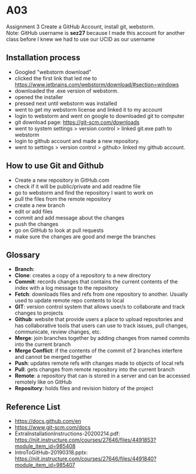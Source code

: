 # A03
Assignment 3 Create a GitHub Account, install git, webstorm.\
Note: GitHub username is **sez27** because I made this account for another class before I knew we had to use our UCID as our username 

## Installation process
- Googled "webstorm download"
- clicked the first link that led me to https://www.jetbrains.com/webstorm/download/#section=windows
- downloaded the .exe version of webstorm.
- opened the installer
- pressed next until webstorm was installed
- went to get my webstorm license and linked it to my account
- login to webstorm and went on google to downloaded git to computer
- git download page: https://git-scm.com/downloads
- went to system settings > version control > linked git.exe path to webstorm
- login to github account and made a new repository.
- went to settings > version control > github> linked my github account.

## How to use Git and Github
- Create a new repository in GitHub.com
- check if it will be public/private and add readme file
- go to webstorm and find the repository I want to work on
- pull the files from the remote repository
- create a new branch
- edit or add files
- commit and add message about the changes 
- push the changes
- go on GitHub to look at pull requests
- make sure the changes are good and merge the branches

## Glossary
- **Branch**:
- **Clone**: creates a copy of a repository to a new directory
- **Commit**: records changes that contains the current contents of the index with a log message to the repository 
- **Fetch**: downloads files and refs from one repository to another. Usually used to update remote repo contents to local
- **GIT**: version control system that allows user/s to collaborate and track changes to projects
- **Github**: website that provide users a place to upload repositories and has collaborative tools that users can use to track issues, pull changes, communicate, review changes, etc. 
- **Merge**: join branches together by adding changes from named commits into the current branch
- **Merge Conflict**: if the contents of the commit of 2 branches interfere and cannot be merged together
- **Push**: updates remote refs with changes made to objects of local refs
- **Pull**: gets changes from remote repository into the current branch
- **Remote**: a repository that can is stored in a server and can be accessed remotely like on GitHub
- **Repository**: holds files and revision history of the project

## Reference List
- https://docs.github.com/en
- https://www.git-scm.com/docs
- ExtraInstallationInstructions-20200214.pdf: https://njit.instructure.com/courses/27646/files/4491853?module_item_id=985408
- IntroToGitHub-20190318.pptx: https://njit.instructure.com/courses/27646/files/4491840?module_item_id=985407